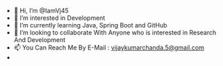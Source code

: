 - 👋 Hi, I’m @IamVj45
- 👀 I’m interested in Development
- 🌱 I’m currently learning Java, Spring Boot and GitHub
- 💞️ I’m looking to collaborate With Anyone who is interested in Research And Development
- 📫 You Can Reach Me By E-Mail : vijaykumarchanda.5@gmail.com
-
<!---
IamVj45/IamVj45 is a ✨ special ✨ repository because its `README.md` (this file) appears on your GitHub profile.
You can click the Preview link to take a look at your changes.
--->
